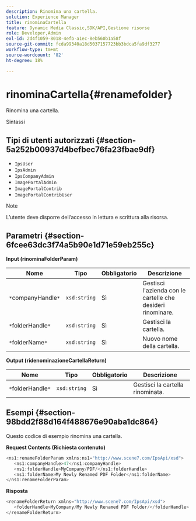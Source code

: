```yaml
---
description: Rinomina una cartella.
solution: Experience Manager
title: rinominaCartella
feature: Dynamic Media Classic,SDK/API,Gestione risorse
role: Developer,Admin
exl-id: 2d4f1059-8018-4efb-a1ec-8eb560b1a58f
source-git-commit: fcda99340a18d5037157723bb3bdca5fa9df3277
workflow-type: tm+mt
source-wordcount: '82'
ht-degree: 18%

---
```


# rinominaCartella{#renamefolder}

Rinomina una cartella.

Sintassi

## Tipi di utenti autorizzati {#section-5a252b00937d4befbec76fa23fbae9df}

* `IpsUser`
* `IpsAdmin`
* `IpsCompanyAdmin`
* `ImagePortalAdmin`
* `ImagePortalContrib`
* `ImagePortalContribUser`

>[!NOTE]
>
>L’utente deve disporre dell’accesso in lettura e scrittura alla risorsa.

## Parametri {#section-6fcee63dc3f74a5b90e1d71e59eb255c}

**Input (rinominaFolderParam)**

| Nome | Tipo | Obbligatorio | Descrizione |
|---|---|---|---|
| `*`companyHandle`*` | `xsd:string` | Sì | Gestisci l&#39;azienda con le cartelle che desideri rinominare. |
| `*`folderHandle`*` | `xsd:string` | Sì | Gestisci la cartella. |
| `*`folderName`*` | `xsd:string` | Sì | Nuovo nome della cartella. |

**Output (ridenominazioneCartellaReturn)**

| Nome | Tipo | Obbligatorio | Descrizione |
|---|---|---|---|
| `*`folderHandle`*` | `xsd:string` | Sì | Gestisci la cartella rinominata. |

## Esempi {#section-98bdd2f88d164f488676e90aba1dc864}

Questo codice di esempio rinomina una cartella.

**Request Contents (Richiesta contenuto)**

```java
<ns1:renameFolderParam xmlns:ns1="http://www.scene7.com/IpsApi/xsd">
   <ns1:companyHandle>47</ns1:companyHandle>
   <ns1:folderHandle>MyCompany/PDF/</ns1:folderHandle>
   <ns1:folderName>My Newly Renamed PDF Folder</ns1:folderName>
</ns1:renameFolderParam>
```

**Risposta**

```java
<renameFolderReturn xmlns="http://www.scene7.com/IpsApi/xsd">
   <folderHandle>MyCompany/My Newly Renamed PDF Folder/</folderHandle>
</renameFolderReturn>
```
